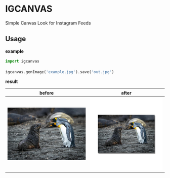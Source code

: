 # IGCANVAS

Simple Canvas Look for Instagram Feeds

## Usage

**example**

```python
import igcanvas

igcanvas.genImage('example.jpg').save('out.jpg')

```

**result**

|         before         |        after         |
| :--------------------: | :------------------: |
| ![](example/input.jpg) | ![](example/out.jpg) |
